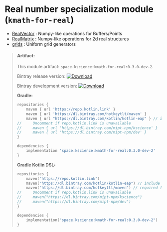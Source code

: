 # Real number specialization module (`kmath-for-real`)

 - [RealVector](src/commonMain/kotlin/kscience/kmath/real/RealVector.kt) : Numpy-like operations for Buffers/Points
 - [RealMatrix](src/commonMain/kotlin/kscience/kmath/real/RealMatrix.kt) : Numpy-like operations for 2d real structures
 - [grids](src/commonMain/kotlin/kscience/kmath/structures/grids.kt) : Uniform grid generators


> #### Artifact:
>
> This module artifact: `space.kscience:kmath-for-real:0.3.0-dev-2`.
>
> Bintray release version:        [ ![Download](https://api.bintray.com/packages/mipt-npm/kscience/kmath-for-real/images/download.svg) ](https://bintray.com/mipt-npm/kscience/kmath-for-real/_latestVersion)
>
> Bintray development version:    [ ![Download](https://api.bintray.com/packages/mipt-npm/dev/kmath-for-real/images/download.svg) ](https://bintray.com/mipt-npm/dev/kmath-for-real/_latestVersion)
>
> **Gradle:**
>
> ```gradle
> repositories {
>     maven { url 'https://repo.kotlin.link' }
>     maven { url 'https://dl.bintray.com/hotkeytlt/maven' }
>     maven { url "https://dl.bintray.com/kotlin/kotlin-eap" } // include for builds based on kotlin-eap
>//     Uncomment if repo.kotlin.link is unavailable 
>//     maven { url 'https://dl.bintray.com/mipt-npm/kscience' }
>//     maven { url 'https://dl.bintray.com/mipt-npm/dev' }
> }
> 
> dependencies {
>     implementation 'space.kscience:kmath-for-real:0.3.0-dev-2'
> }
> ```
> **Gradle Kotlin DSL:**
>
> ```kotlin
> repositories {
>     maven("https://repo.kotlin.link")
>     maven("https://dl.bintray.com/kotlin/kotlin-eap") // include for builds based on kotlin-eap
>     maven("https://dl.bintray.com/hotkeytlt/maven") // required for a
>//     Uncomment if repo.kotlin.link is unavailable 
>//     maven("https://dl.bintray.com/mipt-npm/kscience")
>//     maven("https://dl.bintray.com/mipt-npm/dev")
> }
> 
> dependencies {
>     implementation("space.kscience:kmath-for-real:0.3.0-dev-2")
> }
> ```
